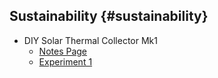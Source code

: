 ## Sustainability {#sustainability}

- DIY Solar Thermal Collector Mk1
    - [Notes Page](./solar_thermal_mk1/solar_thermal_mk1.html)
    - [Experiment 1](./solar_thermal_mk1/solar_therm_mk1_experiment1.html)
